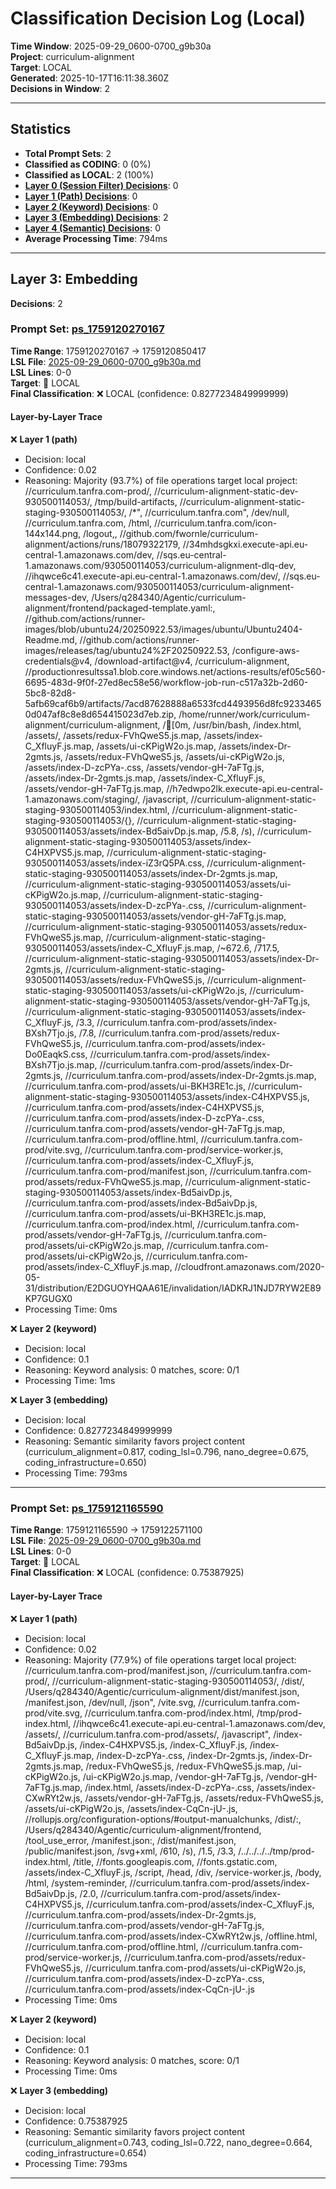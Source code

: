 # Classification Decision Log (Local)

**Time Window**: 2025-09-29_0600-0700_g9b30a<br>
**Project**: curriculum-alignment<br>
**Target**: LOCAL<br>
**Generated**: 2025-10-17T16:11:38.360Z<br>
**Decisions in Window**: 2

---

## Statistics

- **Total Prompt Sets**: 2
- **Classified as CODING**: 0 (0%)
- **Classified as LOCAL**: 2 (100%)
- **[Layer 0 (Session Filter) Decisions](#layer-0-session-filter)**: 0
- **[Layer 1 (Path) Decisions](#layer-1-path)**: 0
- **[Layer 2 (Keyword) Decisions](#layer-2-keyword)**: 0
- **[Layer 3 (Embedding) Decisions](#layer-3-embedding)**: 2
- **[Layer 4 (Semantic) Decisions](#layer-4-semantic)**: 0
- **Average Processing Time**: 794ms

---

## Layer 3: Embedding

**Decisions**: 2

### Prompt Set: [ps_1759120270167](../../history/2025-09-29_0600-0700_g9b30a.md#ps_1759120270167)

**Time Range**: 1759120270167 → 1759120850417<br>
**LSL File**: [2025-09-29_0600-0700_g9b30a.md](../../history/2025-09-29_0600-0700_g9b30a.md#ps_1759120270167)<br>
**LSL Lines**: 0-0<br>
**Target**: 📍 LOCAL<br>
**Final Classification**: ❌ LOCAL (confidence: 0.8277234849999999)

#### Layer-by-Layer Trace

❌ **Layer 1 (path)**
- Decision: local
- Confidence: 0.02
- Reasoning: Majority (93.7%) of file operations target local project: //curriculum.tanfra.com-prod/, //curriculum-alignment-static-dev-930500114053/, /tmp/build-artifacts, //curriculum-alignment-static-staging-930500114053/, /*", //curriculum.tanfra.com", /dev/null, //curriculum.tanfra.com, /html, //curriculum.tanfra.com/icon-144x144.png, /logout,, //github.com/fwornle/curriculum-alignment/actions/runs/18079322179, //34mhdsgkxi.execute-api.eu-central-1.amazonaws.com/dev, //sqs.eu-central-1.amazonaws.com/930500114053/curriculum-alignment-dlq-dev, //ihqwce6c41.execute-api.eu-central-1.amazonaws.com/dev/, //sqs.eu-central-1.amazonaws.com/930500114053/curriculum-alignment-messages-dev, /Users/q284340/Agentic/curriculum-alignment/frontend/packaged-template.yaml:, //github.com/actions/runner-images/blob/ubuntu24/20250922.53/images/ubuntu/Ubuntu2404-Readme.md, //github.com/actions/runner-images/releases/tag/ubuntu24%2F20250922.53, /configure-aws-credentials@v4, /download-artifact@v4, /curriculum-alignment, //productionresultssa1.blob.core.windows.net/actions-results/ef05c560-6695-483d-9f0f-27ed8ec58e56/workflow-job-run-c517a32b-2d60-5bc8-82d8-5afb69caf6b9/artifacts/7acd87628888a6533fcd4493956d8fc92334650d047af8c8e8d654415023d7eb.zip, /home/runner/work/curriculum-alignment/curriculum-alignment, /[0m, /usr/bin/bash, /index.html, /assets/, /assets/redux-FVhQweS5.js.map, /assets/index-C_XfluyF.js.map, /assets/ui-cKPigW2o.js.map, /assets/index-Dr-2gmts.js, /assets/redux-FVhQweS5.js, /assets/ui-cKPigW2o.js, /assets/index-D-zcPYa-.css, /assets/vendor-gH-7aFTg.js, /assets/index-Dr-2gmts.js.map, /assets/index-C_XfluyF.js, /assets/vendor-gH-7aFTg.js.map, //h7edwpo2lk.execute-api.eu-central-1.amazonaws.com/staging/, /javascript, //curriculum-alignment-static-staging-930500114053/index.html, //curriculum-alignment-static-staging-930500114053/{}, //curriculum-alignment-static-staging-930500114053/assets/index-Bd5aivDp.js.map, /5.8, /s), //curriculum-alignment-static-staging-930500114053/assets/index-C4HXPVS5.js.map, //curriculum-alignment-static-staging-930500114053/assets/index-iZ3rQ5PA.css, //curriculum-alignment-static-staging-930500114053/assets/index-Dr-2gmts.js.map, //curriculum-alignment-static-staging-930500114053/assets/ui-cKPigW2o.js.map, //curriculum-alignment-static-staging-930500114053/assets/index-D-zcPYa-.css, //curriculum-alignment-static-staging-930500114053/assets/vendor-gH-7aFTg.js.map, //curriculum-alignment-static-staging-930500114053/assets/redux-FVhQweS5.js.map, //curriculum-alignment-static-staging-930500114053/assets/index-C_XfluyF.js.map, /~672.6, /717.5, //curriculum-alignment-static-staging-930500114053/assets/index-Dr-2gmts.js, //curriculum-alignment-static-staging-930500114053/assets/redux-FVhQweS5.js, //curriculum-alignment-static-staging-930500114053/assets/ui-cKPigW2o.js, //curriculum-alignment-static-staging-930500114053/assets/vendor-gH-7aFTg.js, //curriculum-alignment-static-staging-930500114053/assets/index-C_XfluyF.js, /3.3, //curriculum.tanfra.com-prod/assets/index-BXsh7Tjo.js, /7.8, //curriculum.tanfra.com-prod/assets/redux-FVhQweS5.js, //curriculum.tanfra.com-prod/assets/index-Do0EaqkS.css, //curriculum.tanfra.com-prod/assets/index-BXsh7Tjo.js.map, //curriculum.tanfra.com-prod/assets/index-Dr-2gmts.js, //curriculum.tanfra.com-prod/assets/index-Dr-2gmts.js.map, //curriculum.tanfra.com-prod/assets/ui-BKH3RE1c.js, //curriculum-alignment-static-staging-930500114053/assets/index-C4HXPVS5.js, //curriculum.tanfra.com-prod/assets/index-C4HXPVS5.js, //curriculum.tanfra.com-prod/assets/index-D-zcPYa-.css, //curriculum.tanfra.com-prod/assets/vendor-gH-7aFTg.js.map, //curriculum.tanfra.com-prod/offline.html, //curriculum.tanfra.com-prod/vite.svg, //curriculum.tanfra.com-prod/service-worker.js, //curriculum.tanfra.com-prod/assets/index-C_XfluyF.js, //curriculum.tanfra.com-prod/manifest.json, //curriculum.tanfra.com-prod/assets/redux-FVhQweS5.js.map, //curriculum-alignment-static-staging-930500114053/assets/index-Bd5aivDp.js, //curriculum.tanfra.com-prod/assets/index-Bd5aivDp.js, //curriculum.tanfra.com-prod/assets/ui-BKH3RE1c.js.map, //curriculum.tanfra.com-prod/index.html, //curriculum.tanfra.com-prod/assets/vendor-gH-7aFTg.js, //curriculum.tanfra.com-prod/assets/ui-cKPigW2o.js.map, //curriculum.tanfra.com-prod/assets/ui-cKPigW2o.js, //curriculum.tanfra.com-prod/assets/index-C_XfluyF.js.map, //cloudfront.amazonaws.com/2020-05-31/distribution/E2DGUOYHQAA61E/invalidation/IADKRJ1NJD7RYW2E89KP7GUGX0
- Processing Time: 0ms

❌ **Layer 2 (keyword)**
- Decision: local
- Confidence: 0.1
- Reasoning: Keyword analysis: 0 matches, score: 0/1
- Processing Time: 1ms

❌ **Layer 3 (embedding)**
- Decision: local
- Confidence: 0.8277234849999999
- Reasoning: Semantic similarity favors project content (curriculum_alignment=0.817, coding_lsl=0.796, nano_degree=0.675, coding_infrastructure=0.650)
- Processing Time: 793ms

---

### Prompt Set: [ps_1759121165590](../../history/2025-09-29_0600-0700_g9b30a.md#ps_1759121165590)

**Time Range**: 1759121165590 → 1759122571100<br>
**LSL File**: [2025-09-29_0600-0700_g9b30a.md](../../history/2025-09-29_0600-0700_g9b30a.md#ps_1759121165590)<br>
**LSL Lines**: 0-0<br>
**Target**: 📍 LOCAL<br>
**Final Classification**: ❌ LOCAL (confidence: 0.75387925)

#### Layer-by-Layer Trace

❌ **Layer 1 (path)**
- Decision: local
- Confidence: 0.02
- Reasoning: Majority (77.9%) of file operations target local project: //curriculum.tanfra.com-prod/manifest.json, //curriculum.tanfra.com-prod/, //curriculum-alignment-static-staging-930500114053/, /dist/, /Users/q284340/Agentic/curriculum-alignment/dist/manifest.json, /manifest.json, /dev/null, /json", /vite.svg, //curriculum.tanfra.com-prod/vite.svg, //curriculum.tanfra.com-prod/index.html, /tmp/prod-index.html, //ihqwce6c41.execute-api.eu-central-1.amazonaws.com/dev, /assets/, //curriculum.tanfra.com-prod/assets/, /javascript", /index-Bd5aivDp.js, /index-C4HXPVS5.js, /index-C_XfluyF.js, /index-C_XfluyF.js.map, /index-D-zcPYa-.css, /index-Dr-2gmts.js, /index-Dr-2gmts.js.map, /redux-FVhQweS5.js, /redux-FVhQweS5.js.map, /ui-cKPigW2o.js, /ui-cKPigW2o.js.map, /vendor-gH-7aFTg.js, /vendor-gH-7aFTg.js.map, /index.html, /assets/index-D-zcPYa-.css, /assets/index-CXwRYt2w.js, /assets/vendor-gH-7aFTg.js, /assets/redux-FVhQweS5.js, /assets/ui-cKPigW2o.js, /assets/index-CqCn-jU-.js, //rollupjs.org/configuration-options/#output-manualchunks, /dist/:, /Users/q284340/Agentic/curriculum-alignment/frontend, /tool_use_error, /manifest.json:, /dist/manifest.json, /public/manifest.json, /svg+xml, /610, /s), /1.5, /3.3, /../../../../tmp/prod-index.html, /title, //fonts.googleapis.com, //fonts.gstatic.com, /assets/index-C_XfluyF.js, /script, /head, /div, /service-worker.js, /body, /html, /system-reminder, //curriculum.tanfra.com-prod/assets/index-Bd5aivDp.js, /2.0, //curriculum.tanfra.com-prod/assets/index-C4HXPVS5.js, //curriculum.tanfra.com-prod/assets/index-C_XfluyF.js, //curriculum.tanfra.com-prod/assets/index-Dr-2gmts.js, //curriculum.tanfra.com-prod/assets/vendor-gH-7aFTg.js, //curriculum.tanfra.com-prod/assets/index-CXwRYt2w.js, /offline.html, //curriculum.tanfra.com-prod/offline.html, //curriculum.tanfra.com-prod/service-worker.js, //curriculum.tanfra.com-prod/assets/redux-FVhQweS5.js, //curriculum.tanfra.com-prod/assets/ui-cKPigW2o.js, //curriculum.tanfra.com-prod/assets/index-D-zcPYa-.css, //curriculum.tanfra.com-prod/assets/index-CqCn-jU-.js
- Processing Time: 0ms

❌ **Layer 2 (keyword)**
- Decision: local
- Confidence: 0.1
- Reasoning: Keyword analysis: 0 matches, score: 0/1
- Processing Time: 0ms

❌ **Layer 3 (embedding)**
- Decision: local
- Confidence: 0.75387925
- Reasoning: Semantic similarity favors project content (curriculum_alignment=0.743, coding_lsl=0.722, nano_degree=0.664, coding_infrastructure=0.654)
- Processing Time: 793ms

---

